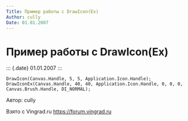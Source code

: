 ```yaml
---
Title: Пример работы с DrawIcon(Ex)
Author: cully
Date: 01.01.2007
---
```


Пример работы с DrawIcon(Ex)
============================

::: {.date}
01.01.2007
:::

    DrawIcon(Canvas.Handle, 5, 5, Application.Icon.Handle);
    DrawIconEx(Canvas.Handle, 40, 40, Application.Icon.Handle, 0, 0, 0, Canvas.Brush.Handle, DI_NORMAL); 

Автор: cully

Взято с Vingrad.ru <https://forum.vingrad.ru>
